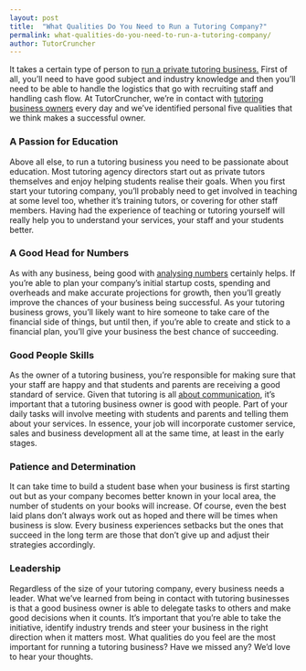 ```yaml
---
layout: post
title:  "What Qualities Do You Need to Run a Tutoring Company?"
permalink: what-qualities-do-you-need-to-run-a-tutoring-company/
author: TutorCruncher
---
```

It takes a certain type of person to [run a private tutoring business.](/tutor-scheduling-software/) 
First of all, you’ll need to have good subject and industry knowledge and then you’ll need to be able to handle the logistics 
that go with recruiting staff and handling cash flow. At TutorCruncher, we’re in contact with 
[tutoring business owners](/what-makes-a-good-tuition-agency-director/) 
every day and we’ve identified personal five qualities that we think makes a successful owner. 

### A Passion for Education

Above all else, to run a tutoring business you need to be passionate about education. 
Most tutoring agency directors start out as private tutors themselves and enjoy helping students realise their goals. 
When you first start your tutoring company, you’ll probably need to get involved in teaching at some level too, 
whether it’s training tutors, or covering for other staff members. Having had the experience of teaching or tutoring yourself will really help you to understand your services, your staff and your students better. 

### A Good Head for Numbers

As with any business, being good with [analysing numbers](/features/analytics/) certainly helps. 
If you’re able to plan your company’s initial startup costs,
spending and overheads and make accurate projections for growth, then you’ll greatly improve the chances of your business 
being successful. As your tutoring business grows, you’ll likely want to hire someone to take care of the financial side 
of things, but until then, if you’re able to create and stick to a financial plan, you’ll give your business the best chance of succeeding. 

### Good People Skills

As the owner of a tutoring business, you’re responsible for making sure that your staff are happy and that students and 
parents are receiving a good standard of service. Given that tutoring is all 
[about communication](/communication-is-key/), it’s important that a tutoring business owner 
is good with people. Part of your daily tasks will involve meeting with students and parents and telling them about your 
services. In essence, your job will incorporate customer service, sales and business development all at the same time, at least in the early stages. 

### Patience and Determination

It can take time to build a student base when your business is first starting out but as your company becomes better 
known in your local area, the number of students on your books will increase. Of course, even the best laid plans don’t 
always work out as hoped and there will be times when business is slow. Every business experiences setbacks but the ones 
that succeed in the long term are those that don’t give up and adjust their strategies accordingly. 

### Leadership

Regardless of the size of your tutoring company, every business needs a leader. What we’ve learned from being in 
contact with tutoring businesses is that a good business owner is able to delegate tasks to others and make good 
decisions when it counts. It’s important that you’re able to take the initiative, identify industry trends and steer 
your business in the right direction when it matters most. What qualities do you feel are the most important for 
running a tutoring business? Have we missed any? We’d love to hear your thoughts.

